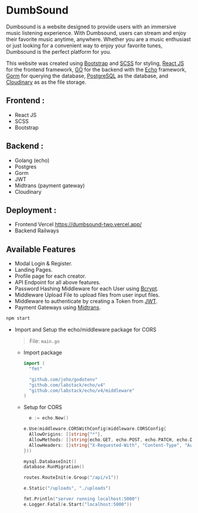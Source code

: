 # DumbSound

Dumbsound is a website designed to provide users with an immersive music listening experience. 
With Dumbsound, users can stream and enjoy their favorite music anytime, anywhere. Whether you are a music enthusiast or just looking for a convenient way to enjoy your favorite tunes, Dumbsound is the perfect platform for you.

This website was created using [Bootstrap](https://getbootstrap.com/) and [SCSS](https://sass-lang.com/) for styling, [React JS](https://react.dev/) for the frontend framework, [GO](https://go.dev/) for the backend with the [Echo](https://echo.labstack.com/) framework, [Gorm](https://gorm.io/) for querying the database, [PostgreSQL](https://postgresql.org/) as the database, and [Cloudinary](https://cloudinary.com/) as as the file storage.

## Frontend :
- React JS
- SCSS
- Bootstrap

## Backend :
- Golang (echo)
- Postgres
- Gorm
- JWT
- Midtrans (payment gateway)
- Cloudinary


## Deployment :
- Frontend Vercel https://dumbsound-two.vercel.app/
- Backend Railways

## Available Features

- Modal Login & Register.
- Landing Pages.
- Profile page for each creator.
- API Endpoint for all above features.
- Password Hashing Middleware for each User using [Bcrypt](https://pkg.go.dev/golang.org/x/crypto/bcrypt).
- Middleware Upload File to upload files from user input files.
- Middleware to authenticate by creating a Token from [JWT](https://jwt.io/).
- Payment Gateways using [Midtrans](midtrans.com).

```bash
npm start
```

- Import and Setup the echo/middleware package for CORS

  > File: `main.go`

  - Import package

    ```go
    import (
      "fmt"

      "github.com/joho/godotenv"
      "github.com/labstack/echo/v4"
      "github.com/labstack/echo/v4/middleware"
    )
    ```

  - Setup for CORS

    ```go
	  e := echo.New()

    e.Use(middleware.CORSWithConfig(middleware.CORSConfig{
      AllowOrigins: []string{"*"},
      AllowMethods: []string{echo.GET, echo.POST, echo.PATCH, echo.DELETE},
      AllowHeaders: []string{"X-Requested-With", "Content-Type", "Authorization"},
    }))

    mysql.DatabaseInit()
    database.RunMigration()

    routes.RouteInit(e.Group("/api/v1"))

    e.Static("/uploads", "./uploads")

    fmt.Println("server running localhost:5000")
    e.Logger.Fatal(e.Start("localhost:5000"))
    ```
